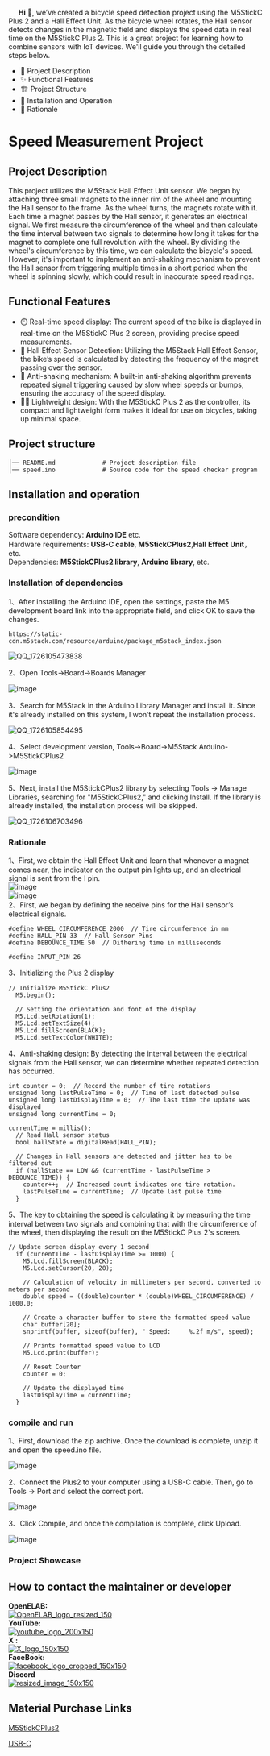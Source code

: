 
&nbsp;&nbsp;&nbsp;&nbsp;&nbsp;__Hi__ 👋, we’ve created a bicycle speed detection project using the M5StickC Plus 2 and a Hall Effect Unit. As the bicycle wheel rotates, the Hall sensor detects changes in the magnetic field and displays the speed data in real time on the M5StickC Plus 2. This is a great project for learning how to combine sensors with IoT devices. We'll guide you through the detailed steps below.

- 📝 Project Description
- ✨ Functional Features
- 🏗 Project Structure
- 🚀 Installation and Operation
- 🔧 Rationale
# Speed Measurement Project
## Project Description
This project utilizes the M5Stack Hall Effect Unit sensor. We began by attaching three small magnets to the inner rim of the wheel and mounting the Hall sensor to the frame. As the wheel turns, the magnets rotate with it. Each time a magnet passes by the Hall sensor, it generates an electrical signal. We first measure the circumference of the wheel and then calculate the time interval between two signals to determine how long it takes for the magnet to complete one full revolution with the wheel. By dividing the wheel's circumference by this time, we can calculate the bicycle's speed. However, it's important to implement an anti-shaking mechanism to prevent the Hall sensor from triggering multiple times in a short period when the wheel is spinning slowly, which could result in inaccurate speed readings.

## Functional Features
- ⏱️ Real-time speed display: The current speed of the bike is displayed in real-time on the M5StickC Plus 2 screen, providing precise speed measurements.
- 🧲 Hall Effect Sensor Detection: Utilizing the M5Stack Hall Effect Sensor, the bike’s speed is calculated by detecting the frequency of the magnet passing over the sensor.
- 🚫 Anti-shaking mechanism: A built-in anti-shaking algorithm prevents repeated signal triggering caused by slow wheel speeds or bumps, ensuring the accuracy of the speed display.
- 🚴‍♂️ Lightweight design: With the M5StickC Plus 2 as the controller, its compact and lightweight form makes it ideal for use on bicycles, taking up minimal space.
## Project structure
``` 
│── README.md             # Project description file
│── speed.ino             # Source code for the speed checker program
```
## Installation and operation  
### precondition
Software dependency: __Arduino IDE__ etc.  
Hardware requirements: __USB-C cable__, __M5StickCPlus2__,__Hall Effect Unit__， etc.  
Dependencies: __M5StickCPlus2 library__, __Arduino library__, etc.  
### Installation of dependencies
1、After installing the Arduino IDE, open the settings, paste the M5 development board link into the appropriate field, and click OK to save the changes.
```
https://static-cdn.m5stack.com/resource/arduino/package_m5stack_index.json
```
![QQ_1726105473838](https://github.com/user-attachments/assets/367bd060-13ab-4eda-9a43-13fbc0250580)  
  
2、Open Tools->Board->Boards Manager

![image](https://github.com/user-attachments/assets/dbee7434-4453-462b-a75f-32ac5b8d714c)  
  
3、Search for M5Stack in the Arduino Library Manager and install it. Since it's already installed on this system, I won’t repeat the installation process.

![QQ_1726105854495](https://github.com/user-attachments/assets/11b18b6c-c8db-4ea4-b209-d22dd26eebbe) 

4、Select development version, Tools->Board->M5Stack Arduino->M5StickCPlus2 

![image](https://github.com/user-attachments/assets/804770ad-ce05-4d9c-9cec-183462cace63)  

5、Next, install the M5StickCPlus2 library by selecting Tools -> Manage Libraries, searching for "M5StickCPlus2," and clicking Install. If the library is already installed, the installation process will be skipped.

![QQ_1726106703496](https://github.com/user-attachments/assets/312bc9e1-521c-479e-831a-a3c22e45a6ec)  
### Rationale
1、First, we obtain the Hall Effect Unit and learn that whenever a magnet comes near, the indicator on the output pin lights up, and an electrical signal is sent from the I pin.  
![image](https://github.com/user-attachments/assets/54295e92-9a09-413d-bc22-1f558653af65)  
![image](https://github.com/user-attachments/assets/4533bdfa-d954-4d9a-abb7-8dd698ec3582)  
2、First, we began by defining the receive pins for the Hall sensor’s electrical signals.
```
#define WHEEL_CIRCUMFERENCE 2000  // Tire circumference in mm
#define HALL_PIN 33  // Hall Sensor Pins
#define DEBOUNCE_TIME 50  // Dithering time in milliseconds

#define INPUT_PIN 26
```
3、Initializing the Plus 2 display
```
// Initialize M5StickC Plus2
  M5.begin();
  
  // Setting the orientation and font of the display
  M5.Lcd.setRotation(1);
  M5.Lcd.setTextSize(4);
  M5.Lcd.fillScreen(BLACK);
  M5.Lcd.setTextColor(WHITE);
```
4、Anti-shaking design: By detecting the interval between the electrical signals from the Hall sensor, we can determine whether repeated detection has occurred.
```
int counter = 0;  // Record the number of tire rotations
unsigned long lastPulseTime = 0;  // Time of last detected pulse
unsigned long lastDisplayTime = 0;  // The last time the update was displayed
unsigned long currentTime = 0;

currentTime = millis();
  // Read Hall sensor status
  bool hallState = digitalRead(HALL_PIN);

  // Changes in Hall sensors are detected and jitter has to be filtered out
  if (hallState == LOW && (currentTime - lastPulseTime > DEBOUNCE_TIME)) {
    counter++;  // Increased count indicates one tire rotation.
    lastPulseTime = currentTime;  // Update last pulse time
  }
```
5、The key to obtaining the speed is calculating it by measuring the time interval between two signals and combining that with the circumference of the wheel, then displaying the result on the M5StickC Plus 2's screen.
```
// Update screen display every 1 second
  if (currentTime - lastDisplayTime >= 1000) {
    M5.Lcd.fillScreen(BLACK);
    M5.Lcd.setCursor(20, 20);
    
    // Calculation of velocity in millimeters per second, converted to meters per second
    double speed = ((double)counter * (double)WHEEL_CIRCUMFERENCE) / 1000.0;
    
    // Create a character buffer to store the formatted speed value
    char buffer[20];
    snprintf(buffer, sizeof(buffer), " Speed:     %.2f m/s", speed);

    // Prints formatted speed value to LCD
    M5.Lcd.print(buffer);
    
    // Reset Counter
    counter = 0;
    
    // Update the displayed time
    lastDisplayTime = currentTime;
  }
```
### compile and run
1、First, download the zip archive. Once the download is complete, unzip it and open the speed.ino file.

![image](https://github.com/user-attachments/assets/c44796c7-88c2-4c29-af01-314654969dbb)

2、Connect the Plus2 to your computer using a USB-C cable. Then, go to Tools -> Port and select the correct port.

![image](https://github.com/user-attachments/assets/96a163ba-4613-4bd9-a76b-f56a3f1e7696)  

3、Click Compile, and once the compilation is complete, click Upload.

![image](https://github.com/user-attachments/assets/b28d30c5-f0b9-4af2-9723-8935a5390a40)   

### Project Showcase

## How to contact the maintainer or developer
__OpenELAB:__   
[![OpenELAB_logo_resized_150](https://github.com/user-attachments/assets/5d3de375-359c-46a3-96bb-aaa211c6c636)](https://openelab.io)  
__YouTube:__  
[![youtube_logo_200x150](https://github.com/user-attachments/assets/d2365e7f-4ffe-4124-bf62-21eba19a71e4)](https://www.youtube.com/@OpenELAB)  
__X :__  
[![X_logo_150x150](https://github.com/user-attachments/assets/4ad5095f-2573-4791-9360-b355530093bf)](https://twitter.com/openelabio)  
__FaceBook:__  
[![facebook_logo_cropped_150x150](https://github.com/user-attachments/assets/52f2dc9a-a564-49a5-b72e-30eafbbc281f)](https://www.facebook.com/profile.php?id=61559154729457)  
__Discord__  
[![resized_image_150x150](https://github.com/user-attachments/assets/93ecd098-3391-45bb-9d80-b166c197a475)](https://discord.gg/VQspWyck)

## Material Purchase Links
[M5StickCPlus2](https://openelab.io/products/m5stickcplus2?_pos=2&_sid=d60b08054&_ss=r)  

[USB-C](https://openelab.io/products/usb-a-to-usb-type-c-cable-white?_pos=2&_psq=USB-C&_ss=e&_v=1.0)

